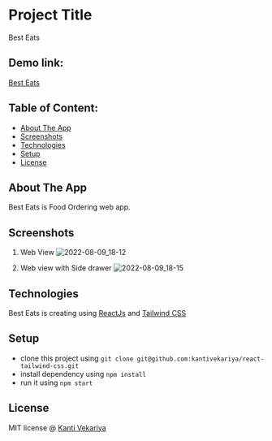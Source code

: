 # Project Title
Best Eats

## Demo link:
[Best Eats](https://best-eats-food-ordering.netlify.app/)

## Table of Content:

- [About The App](#about-the-app)
- [Screenshots](#screenshots)
- [Technologies](#technologies)
- [Setup](#setup)
- [License](#license)

## About The App
Best Eats is Food Ordering web app.

## Screenshots

1) Web View
![2022-08-09_18-12](https://user-images.githubusercontent.com/29365336/183649685-24bc9c72-df14-4d50-8ac2-4f938f76f3ac.png)


2) Web view with Side drawer
![2022-08-09_18-15](https://user-images.githubusercontent.com/29365336/183650288-3f37e5b5-cf5f-48d4-87da-24cf1d5c9b49.png)

## Technologies
Best Eats is creating using [ReactJs](https://reactjs.org/) and [Tailwind CSS](https://tailwindcss.com/)

## Setup
- clone this project using `git clone git@github.com:kantivekariya/react-tailwind-css.git`
- install dependency using `npm install`
- run it using `npm start`
## License

MIT license @ [Kanti Vekariya](https://github.com/kantivekariya)